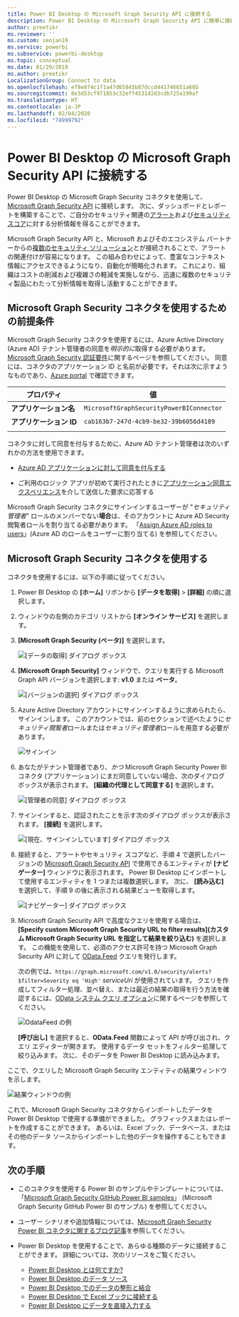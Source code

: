 ```yaml
---
title: Power BI Desktop の Microsoft Graph Security API に接続する
description: Power BI Desktop の Microsoft Graph Security API に簡単に接続する
author: preetikr
ms.reviewer: ''
ms.custom: seojan19
ms.service: powerbi
ms.subservice: powerbi-desktop
ms.topic: conceptual
ms.date: 01/29/2019
ms.author: preetikr
LocalizationGroup: Connect to data
ms.openlocfilehash: ef8e874c1f1a47d65845b87dccd441746651a68b
ms.sourcegitcommit: 8e3d53cf971853c32eff4531d2d3cdb725a199af
ms.translationtype: HT
ms.contentlocale: ja-JP
ms.lasthandoff: 02/04/2020
ms.locfileid: "74999792"
---
```

# <a name="connect-to-the-microsoft-graph-security-api-in-power-bi-desktop"></a>Power BI Desktop の Microsoft Graph Security API に接続する

Power BI Desktop の Microsoft Graph Security コネクタを使用して、[Microsoft Graph Security API](https://aka.ms/graphsecuritydocs) に接続します。 次に、ダッシュボードとレポートを構築することで、ご自分のセキュリティ関連の[アラート](https://docs.microsoft.com/graph/api/resources/alert?view=graph-rest-1.0)および[セキュリティ スコア](https://docs.microsoft.com/graph/api/resources/securescores?view=graph-rest-beta)に対する分析情報を得ることができます。

Microsoft Graph Security API と、Microsoft およびそのエコシステム パートナーからの[複数のセキュリティ ソリューション](https://aka.ms/graphsecurityalerts)とが接続されることで、アラートの関連付けが容易になります。 この組み合わせによって、豊富なコンテキスト情報にアクセスできるようになり、自動化が簡略化されます。 これにより、組織はコストの削減および複雑さの軽減を実施しながら、迅速に複数のセキュリティ製品にわたって分析情報を取得し活動することができます。

## <a name="prerequisites-to-use-the-microsoft-graph-security-connector"></a>Microsoft Graph Security コネクタを使用するための前提条件

Microsoft Graph Security コネクタを使用するには、Azure Active Directory (Azure AD) テナント管理者の同意を*明示的に*取得する必要があります。 [Microsoft Graph Security 認証要件](https://aka.ms/graphsecurityauth)に関するページを参照してください。
同意には、コネクタのアプリケーション ID と名前が必要です。それは次に示すようなものであり、[Azure portal](https://portal.azure.com) で確認できます。

| プロパティ | 値 |
|----------|-------|
| **アプリケーション名** | `MicrosoftGraphSecurityPowerBIConnector` |
| **アプリケーション ID** | `cab163b7-247d-4cb9-be32-39b6056d4189` |
|||

コネクタに対して同意を付与するために、Azure AD テナント管理者は次のいずれかの方法を使用できます。

* [Azure AD アプリケーションに対して同意を付与する](https://docs.microsoft.com/azure/active-directory/develop/v2-permissions-and-consent)

* ご利用のロジック アプリが初めて実行されたときに[アプリケーション同意エクスペリエンス](https://docs.microsoft.com/azure/active-directory/develop/application-consent-experience)を介して送信した要求に応答する
   
Microsoft Graph Security コネクタにサインインするユーザーが "*セキュリティ管理者*" ロールのメンバーでない**場合**は、そのアカウントに Azure AD Security 閲覧者ロールを割り当てる必要があります。 「[Assign Azure AD roles to users](https://docs.microsoft.com/graph/security-authorization#assign-azure-ad-roles-to-users)」(Azure AD のロールをユーザーに割り当てる) を参照してください。

## <a name="using-the-microsoft-graph-security-connector"></a>Microsoft Graph Security コネクタを使用する

コネクタを使用するには、以下の手順に従ってください。

1. Power BI Desktop の **[ホーム]** リボンから **[データを取得]**  >  **[詳細]** の順に選択します。
2. ウィンドウの左側のカテゴリ リストから **[オンライン サービス]** を選択します。
3. **[Microsoft Graph Security (ベータ)]** を選択します。

    ![[データの取得] ダイアログ ボックス](media/desktop-connect-graph-security/GetData.PNG)
    
4. **[Microsoft Graph Security]** ウィンドウで、クエリを実行する Microsoft Graph API バージョンを選択します: **v1.0** または **ベータ**。

    ![[バージョンの選択] ダイアログ ボックス](media/desktop-connect-graph-security/selectVersion.PNG)
    
5. Azure Active Directory アカウントにサインインするように求められたら、サインインします。 このアカウントでは、前のセクションで述べたように*セキュリティ閲覧者*ロールまたは*セキュリティ管理者*ロールを用意する必要があります。

    ![サインイン](media/desktop-connect-graph-security/SignIn.PNG) 
    
6. あなたがテナント管理者であり、*かつ* Microsoft Graph Security Power BI コネクタ (アプリケーション) にまだ同意していない場合、次のダイアログ ボックスが表示されます。 **[組織の代理として同意する]** を選択します。

    ![[管理者の同意] ダイアログ ボックス](media/desktop-connect-graph-security/AdminConsent.PNG)
    
7. サインインすると、認証されたことを示す次のダイアログ ボックスが表示されます。 **[接続]** を選択します。

    ![[現在、サインインしています] ダイアログ ボックス](media/desktop-connect-graph-security/SignedIn.PNG)
    
8. 接続すると、アラートやセキュリティ スコアなど、手順 4 で選択したバージョンの [Microsoft Graph Security API](https://aka.ms/graphsecuritydocs) で使用できるエンティティが **[ナビゲーター]** ウィンドウに表示されます。 Power BI Desktop にインポートして使用するエンティティを 1 つまたは複数選択します。 次に、 **[読み込む]** を選択して、手順 9 の後に表示される結果ビューを取得します。

    ![[ナビゲーター] ダイアログ ボックス](media/desktop-connect-graph-security/NavTable.PNG)
    
9. Microsoft Graph Security API で高度なクエリを使用する場合は、 **[Specify custom Microsoft Graph Security URL to filter results]\(カスタム Microsoft Graph Security URL を指定して結果を絞り込む\)** を選択します。 この機能を使用して、必須のアクセス許可を持つ Microsoft Graph Security API に対して [OData.Feed](https://docs.microsoft.com/power-bi/desktop-connect-odata) クエリを発行します。

   次の例では、`https://graph.microsoft.com/v1.0/security/alerts?$filter=Severity eq 'High'` *serviceUri* が使用されています。 クエリを作成してフィルター処理、並べ替え、または最近の結果の取得を行う方法を確認するには、[OData システム クエリ オプション](https://docs.microsoft.com/graph/query-parameters)に関するページを参照してください。

   ![OdataFeed の例](media/desktop-connect-graph-security/ODataFeed.PNG)
    
   **[呼び出し]** を選択すると、**OData.Feed** 関数によって API が呼び出され、クエリ エディターが開きます。 使用するデータ セットをフィルター処理して絞り込みます。 次に、そのデータを Power BI Desktop に読み込みます。

ここで、クエリした Microsoft Graph Security エンティティの結果ウィンドウを示します。

   ![結果ウィンドウの例](media/desktop-connect-graph-security/Result.PNG)
    

これで、Microsoft Graph Security コネクタからインポートしたデータを Power BI Desktop で使用する準備ができました。 グラフィックスまたはレポートを作成することができます。 あるいは、Excel ブック、データベース、またはその他のデータ ソースからインポートした他のデータを操作することもできます。

## <a name="next-steps"></a>次の手順
* このコネクタを使用する Power BI のサンプルやテンプレートについては、「[Microsoft Graph Security GitHub Power BI samples](https://aka.ms/graphsecuritypowerbiconnectorsamples)」 (Microsoft Graph Security GitHub Power BI のサンプル) を参照してください。

* ユーザー シナリオや追加情報については、[Microsoft Graph Security Power BI コネクタに関するブログ記事](https://aka.ms/graphsecuritypowerbiconnectorblogpost)を参照してください。

* Power BI Desktop を使用することで、あらゆる種類のデータに接続することができます。 詳細については、次のリソースをご覧ください。

    * [Power BI Desktop とは何ですか?](desktop-what-is-desktop.md)
    * [Power BI Desktop のデータ ソース](desktop-data-sources.md)
    * [Power BI Desktop でのデータの整形と結合](desktop-shape-and-combine-data.md)
    * [Power BI Desktop で Excel ブックに接続する](desktop-connect-excel.md)
    * [Power BI Desktop にデータを直接入力する](desktop-enter-data-directly-into-desktop.md)

